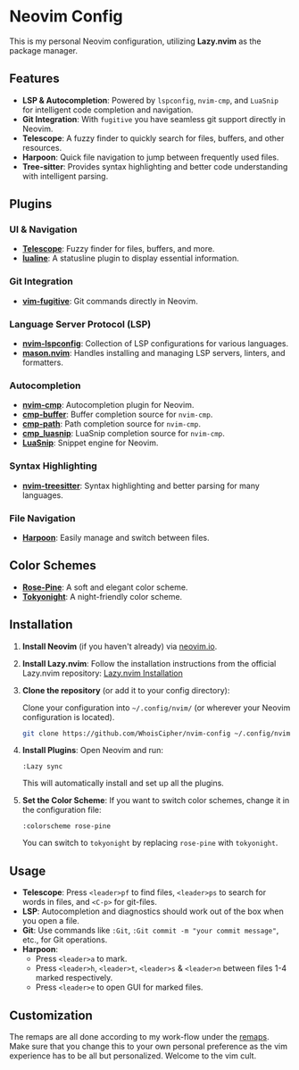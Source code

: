 # Neovim Config

This is my personal Neovim configuration, utilizing **Lazy.nvim** as the package manager.

## Features

- **LSP & Autocompletion**: Powered by `lspconfig`, `nvim-cmp`, and `LuaSnip` for intelligent code completion and navigation.
- **Git Integration**: With `fugitive` you have seamless git support directly in Neovim.
- **Telescope**: A fuzzy finder to quickly search for files, buffers, and other resources.
- **Harpoon**: Quick file navigation to jump between frequently used files.
- **Tree-sitter**: Provides syntax highlighting and better code understanding with intelligent parsing.

## Plugins

### UI & Navigation
- **[Telescope](https://github.com/nvim-telescope/telescope.nvim)**: Fuzzy finder for files, buffers, and more.
- **[lualine](https://github.com/nvim-lualine/lualine.nvim)**: A statusline plugin to display essential information.

### Git Integration
- **[vim-fugitive](https://github.com/tpope/vim-fugitive)**: Git commands directly in Neovim.

### Language Server Protocol (LSP)
- **[nvim-lspconfig](https://github.com/neovim/nvim-lspconfig)**: Collection of LSP configurations for various languages.
- **[mason.nvim](https://github.com/williamboman/mason.nvim)**: Handles installing and managing LSP servers, linters, and formatters.

### Autocompletion
- **[nvim-cmp](https://github.com/hrsh7th/nvim-cmp)**: Autocompletion plugin for Neovim.
- **[cmp-buffer](https://github.com/hrsh7th/cmp-buffer)**: Buffer completion source for `nvim-cmp`.
- **[cmp-path](https://github.com/hrsh7th/cmp-path)**: Path completion source for `nvim-cmp`.
- **[cmp_luasnip](https://github.com/saadparwaiz1/cmp_luasnip)**: LuaSnip completion source for `nvim-cmp`.
- **[LuaSnip](https://github.com/L3MON4D3/LuaSnip)**: Snippet engine for Neovim.

### Syntax Highlighting
- **[nvim-treesitter](https://github.com/nvim-treesitter/nvim-treesitter)**: Syntax highlighting and better parsing for many languages.

### File Navigation
- **[Harpoon](https://github.com/ThePrimeagen/harpoon)**: Easily manage and switch between files.

## Color Schemes
- **[Rose-Pine](https://github.com/rose-pine/neovim)**: A soft and elegant color scheme.
- **[Tokyonight](https://github.com/folke/tokyonight.nvim)**: A night-friendly color scheme.

## Installation

1. **Install Neovim** (if you haven't already) via [neovim.io](https://neovim.io/).

2. **Install Lazy.nvim**:
   Follow the installation instructions from the official Lazy.nvim repository:
   [Lazy.nvim Installation](https://github.com/folke/lazy.nvim)

3. **Clone the repository** (or add it to your config directory):

   Clone your configuration into `~/.config/nvim/` (or wherever your Neovim configuration is located).

   ```bash
   git clone https://github.com/WhoisCipher/nvim-config ~/.config/nvim
   ```

4. **Install Plugins**:
   Open Neovim and run:

   ```vim
   :Lazy sync
   ```

   This will automatically install and set up all the plugins.

5. **Set the Color Scheme**:
   If you want to switch color schemes, change it in the configuration file:

   ```vim
   :colorscheme rose-pine
   ```

   You can switch to `tokyonight` by replacing `rose-pine` with `tokyonight`.

## Usage

- **Telescope**: Press `<leader>pf` to find files, `<leader>ps` to search for words in files, and `<C-p>` for git-files.
- **LSP**: Autocompletion and diagnostics should work out of the box when you open a file.
- **Git**: Use commands like `:Git`, `:Git commit -m "your commit message"`, etc., for Git operations.
- **Harpoon**:
    - Press `<leader>a` to mark.
    - Press `<leader>h`, `<leader>t`, `<leader>s` & `<leader>n` between files 1-4 marked respectively.
    - Press `<leader>e` to open GUI for marked files.

## Customization

The remaps are all done according to my work-flow under the [remaps](lua/setup/remap.lua). Make sure that you change this to your own personal preference as the vim experience has to be all but personalized. Welcome to the vim cult.
